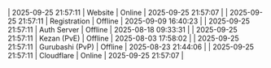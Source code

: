 | 2025-09-25 21:57:11 | Website | Online | 2025-09-25 21:57:07 |
| 2025-09-25 21:57:11 | Registration | Offline | 2025-09-09 16:40:23 |
| 2025-09-25 21:57:11 | Auth Server | Offline | 2025-08-18 09:33:31 |
| 2025-09-25 21:57:11 | Kezan (PvE) | Offline | 2025-08-03 17:58:02 |
| 2025-09-25 21:57:11 | Gurubashi (PvP) | Offline | 2025-08-23 21:44:06 |
| 2025-09-25 21:57:11 | Cloudflare | Online | 2025-09-25 21:57:07 |
